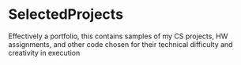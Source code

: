 # SelectedProjects
Effectively a portfolio, this contains samples of my CS projects, HW assignments, and other code chosen for their technical difficulty and creativity in execution
